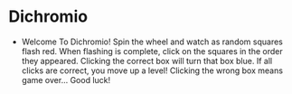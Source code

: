# Dichromio

* Welcome To Dichromio! Spin the wheel and watch as random squares flash red. 
		When flashing is complete, click on the squares in the order they appeared.
		Clicking the correct box will turn that box blue.
		If all clicks are correct, you move up a level!
		Clicking the wrong box means game over... Good luck!
		
